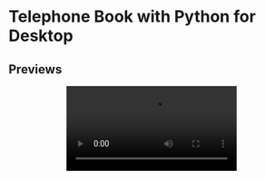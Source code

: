 ﻿# Telephone Book with Python for Desktop

## Previews

<div align="center">
<video src="https://github-production-user-asset-6210df.s3.amazonaws.com/75082740/277375227-7f1c45c0-610b-4015-b0b6-411f8861c02a.mp4" controls="controls" style="max-width: 730px;">
</video>
</div>

